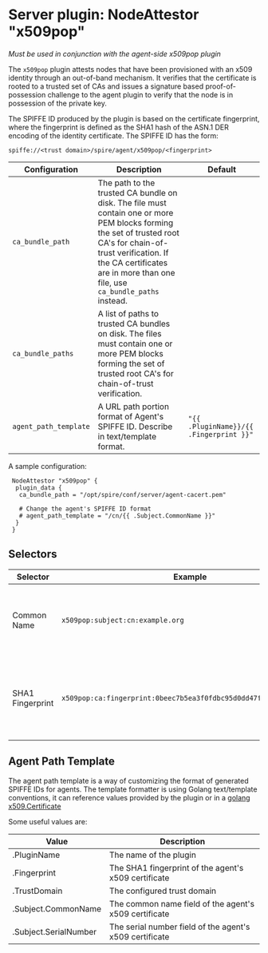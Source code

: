 # Server plugin: NodeAttestor "x509pop"

*Must be used in conjunction with the agent-side x509pop plugin*

The `x509pop` plugin attests nodes that have been provisioned with an x509
identity through an out-of-band mechanism. It verifies that the certificate is
rooted to a trusted set of CAs and issues a signature based proof-of-possession
challenge to the agent plugin to verify that the node is in possession of the
private key.

The SPIFFE ID produced by the plugin is based on the certificate fingerprint,
where the fingerprint is defined as the SHA1 hash of the ASN.1 DER encoding of
the identity certificate. The SPIFFE ID has the form:

```
spiffe://<trust domain>/spire/agent/x509pop/<fingerprint>
```

| Configuration | Description | Default                 |
| ------------- | ----------- | ----------------------- |
| `ca_bundle_path` | The path to the trusted CA bundle on disk. The file must contain one or more PEM blocks forming the set of trusted root CA's for chain-of-trust verification. If the CA certificates are in more than one file, use `ca_bundle_paths` instead. | |
| `ca_bundle_paths` | A list of paths to trusted CA bundles on disk. The files must contain one or more PEM blocks forming the set of trusted root CA's for chain-of-trust verification. | |
| `agent_path_template` | A URL path portion format of Agent's SPIFFE ID. Describe in text/template format. | `"{{ .PluginName}}/{{ .Fingerprint }}"` |

A sample configuration:

```
 NodeAttestor "x509pop" {
  plugin_data {
   ca_bundle_path = "/opt/spire/conf/server/agent-cacert.pem"

   # Change the agent's SPIFFE ID format
   # agent_path_template = "/cn/{{ .Subject.CommonName }}"
  }
 }
```

## Selectors

| Selector            | Example                                                   | Description                                                           |
| ------------------- | --------------------------------------------------------- | --------------------------------------------------------------------- |
| Common Name         | `x509pop:subject:cn:example.org`                                  | The Subject's Common Name (see X.500 Distinguished Names)             |
| SHA1 Fingerprint    | `x509pop:ca:fingerprint:0beec7b5ea3f0fdbc95d0dd47f3c5bc275da8a33` | The SHA1 fingerprint as a hex string for each cert in the PoP chain, excluding the leaf.  |

## Agent Path Template

The agent path template is a way of customizing the format of generated SPIFFE IDs for agents.
The template formatter is using Golang text/template conventions, it can reference values provided by the plugin or in a [golang x509.Certificate](https://pkg.go.dev/crypto/x509#Certificate)

Some useful values are:

| Value                 | Description                                                  |
| ----------------------| ------------------------------------------------------------ |
| .PluginName           | The name of the plugin                                       |
| .Fingerprint          | The SHA1 fingerprint of the agent's x509 certificate         |
| .TrustDomain          | The configured trust domain                                  |
| .Subject.CommonName   | The common name field of the agent's x509 certificate        |
| .Subject.SerialNumber | The serial number field of the agent's x509 certificate      |
